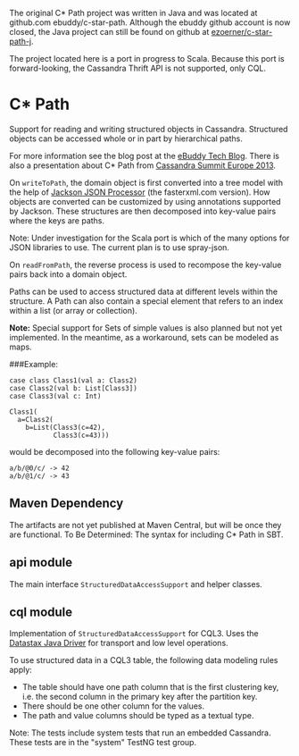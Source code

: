 The original C* Path project was written in Java and was located at github.com ebuddy/c-star-path.
Although the ebuddy github account is now closed, the Java project can still be found on github
at [ezoerner/c-star-path-j](https://github.com/ezoerner/c-star-path-j).

The project located here is a port in progress to Scala.
Because this port is forward-looking, the Cassandra Thrift API is not supported, only CQL.

C* Path
=======

Support for reading and writing structured objects in Cassandra.
Structured objects can be accessed whole or in part by hierarchical paths.

For more information see the blog post at the [eBuddy Tech Blog](http://tech.ebuddy.com/2013/10/28/overview-of-c-path/).
There is also a presentation about C* Path from [Cassandra Summit Europe 2013](http://www.slideshare.net/techblog/c-path).

On `writeToPath`, the domain object is first converted into a tree model with the help of
[Jackson JSON Processor](http://wiki.fasterxml.com/JacksonHome) (the fasterxml.com version).
How objects are converted can be customized by using annotations supported by Jackson. These structures are then
decomposed into key-value pairs where the keys are paths.

Note: Under investigation for the Scala port is which of the many options for JSON libraries to use.
The current plan is to use spray-json.

On `readFromPath`, the reverse process is used to recompose the key-value pairs back into a domain object.

Paths can be used to access structured data at different levels within the structure. A Path can also contain a special
element that refers to an index within a list (or array or collection).

**Note:** Special support for Sets of simple values is also planned but not yet implemented.
In the meantime, as a workaround, sets can be modeled as maps.

###Example:

    case class Class1(val a: Class2)
    case Class2(val b: List[Class3])
    case Class3(val c: Int)

    Class1(
      a=Class2(
        b=List(Class3(c=42),
               Class3(c=43)))
               
would be decomposed into the following key-value pairs:

`a/b/@0/c/ -> 42`  
`a/b/@1/c/ -> 43`


Maven Dependency
--------------
The artifacts are not yet published at Maven Central, but will be once they are functional.
To Be Determined: The syntax for including C* Path in SBT.

api module
----------
The main interface `StructuredDataAccessSupport` and helper classes.

cql module
----------
Implementation of `StructuredDataAccessSupport` for CQL3. Uses the
[Datastax Java Driver](https://github.com/datastax/java-driver) for transport and low level operations.

To use structured data in a CQL3 table, the following data modeling rules apply:

* The table should have one path column that is the first clustering key, i.e. the second column in the primary
  key after the partition key.
* There should be one other column for the values.
* The path and value columns should be typed as a textual type.

Note: The tests include system tests that run an embedded Cassandra.
These tests are in the "system" TestNG test group.

